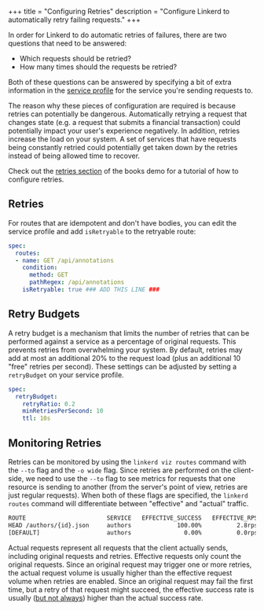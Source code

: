 +++
title = "Configuring Retries"
description = "Configure Linkerd to automatically retry failing requests."
+++

In order for Linkerd to do automatic retries of failures, there are two
questions that need to be answered:

- Which requests should be retried?
- How many times should the requests be retried?

Both of these questions can be answered by specifying a bit of extra information
in the [service profile](/2/features/service-profiles/) for the service you're
sending requests to.

The reason why these pieces of configuration are required is because retries can
potentially be dangerous. Automatically retrying a request that changes state
(e.g. a request that submits a financial transaction) could potentially impact
your user's experience negatively. In addition, retries increase the load on
your system. A set of services that have requests being constantly retried
could potentially get taken down by the retries instead of being allowed time
to recover.

Check out the [retries section](/2/tasks/books/#retries) of the books demo for a
tutorial of how to configure retries.

## Retries

For routes that are idempotent and don't have bodies, you can edit the service
profile and add `isRetryable` to the retryable route:

```yaml
spec:
  routes:
  - name: GET /api/annotations
    condition:
      method: GET
      pathRegex: /api/annotations
    isRetryable: true ### ADD THIS LINE ###
```

## Retry Budgets

A retry budget is a mechanism that limits the number of retries that can be
performed against a service as a percentage of original requests.  This
prevents retries from overwhelming your system.  By default, retries may add at
most an additional 20% to the request load (plus an additional 10 "free"
retries per second). These settings can be adjusted by setting a `retryBudget`
on your service profile.

```yaml
spec:
  retryBudget:
    retryRatio: 0.2
    minRetriesPerSecond: 10
    ttl: 10s
```

## Monitoring Retries

Retries can be monitored by using the `linkerd viz routes` command with the `--to`
flag and the `-o wide` flag.  Since retries are performed on the client-side,
we need to use the `--to` flag to see metrics for requests that one resource
is sending to another (from the server's point of view, retries are just
regular requests).  When both of these flags are specified, the `linkerd routes`
command will differentiate between "effective" and "actual" traffic.

```bash
ROUTE                       SERVICE   EFFECTIVE_SUCCESS   EFFECTIVE_RPS   ACTUAL_SUCCESS   ACTUAL_RPS   LATENCY_P50   LATENCY_P95   LATENCY_P99
HEAD /authors/{id}.json     authors             100.00%          2.8rps           58.45%       4.7rps           7ms          25ms          37ms
[DEFAULT]                   authors               0.00%          0.0rps            0.00%       0.0rps           0ms           0ms           0ms
```

Actual requests represent all requests that the client actually sends, including
original requests and retries.  Effective requests only count the original
requests.  Since an original request may trigger one or more retries, the actual
request volume is usually higher than the effective request volume when retries
are enabled.  Since an original request may fail the first time, but a retry of
that request might succeed, the effective success rate is usually ([but not
always](/2/tasks/configuring-timeouts/#monitoring-timeouts)) higher than the
actual success rate.
